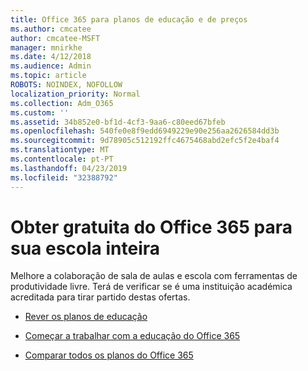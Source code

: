 ```yaml
---
title: Office 365 para planos de educação e de preços
ms.author: cmcatee
author: cmcatee-MSFT
manager: mnirkhe
ms.date: 4/12/2018
ms.audience: Admin
ms.topic: article
ROBOTS: NOINDEX, NOFOLLOW
localization_priority: Normal
ms.collection: Adm_O365
ms.custom: ''
ms.assetid: 34b852e0-bf1d-4cf3-9aa6-c80eed67bfeb
ms.openlocfilehash: 540fe0e8f9edd6949229e90e256aa2626584dd3b
ms.sourcegitcommit: 9d78905c512192ffc4675468abd2efc5f2e4baf4
ms.translationtype: MT
ms.contentlocale: pt-PT
ms.lasthandoff: 04/23/2019
ms.locfileid: "32388792"
---
```

# <a name="get-office-365-free-for-your-entire-school"></a>Obter gratuita do Office 365 para sua escola inteira

Melhore a colaboração de sala de aulas e escola com ferramentas de produtividade livre. Terá de verificar se é uma instituição académica acreditada para tirar partido destas ofertas.
  
- [Rever os planos de educação](https://products.office.com/academic/compare-office-365-education-plans)
    
- [Começar a trabalhar com a educação do Office 365](https://support.office.com/article/ab02abe5-a1ee-458c-b749-5b44416ccf1)
    
- [Comparar todos os planos do Office 365](https://products.office.com/business/compare-more-office-365-for-business-plans)
    

